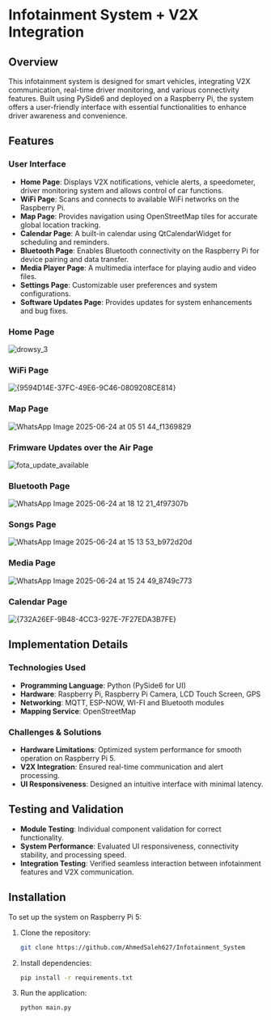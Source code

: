 # Infotainment System + V2X Integration

## Overview
This infotainment system is designed for smart vehicles, integrating V2X communication, real-time driver monitoring, and various connectivity features. Built using PySide6 and deployed on a Raspberry Pi, the system offers a user-friendly interface with essential functionalities to enhance driver awareness and convenience.

## Features
### User Interface
- **Home Page**: Displays V2X notifications, vehicle alerts, a speedometer, driver monitoring system and allows control of car functions.
- **WiFi Page**: Scans and connects to available WiFi networks on the Raspberry Pi.
- **Map Page**: Provides navigation using OpenStreetMap tiles for accurate global location tracking.
- **Calendar Page**: A built-in calendar using QtCalendarWidget for scheduling and reminders.
- **Bluetooth Page**: Enables Bluetooth connectivity on the Raspberry Pi for device pairing and data transfer.
- **Media Player Page**: A multimedia interface for playing audio and video files.
- **Settings Page**: Customizable user preferences and system configurations.
- **Software Updates Page**: Provides updates for system enhancements and bug fixes.
### Home Page
![drowsy_3](https://github.com/user-attachments/assets/c6273f75-00dc-402c-a6e2-dac3801f9fbe)

### WiFi Page
![{9594D14E-37FC-49E6-9C46-0809208CE814}](https://github.com/user-attachments/assets/99901ecb-18b8-4ab4-8ded-2550b2617e52)

### Map Page
![WhatsApp Image 2025-06-24 at 05 51 44_f1369829](https://github.com/user-attachments/assets/73a60a24-c0e5-4e82-b29c-9b288aac0d26)

### Frimware Updates over the Air Page
![fota_update_available](https://github.com/user-attachments/assets/023855db-f4a1-4947-8590-d915335defa1)

### Bluetooth Page
![WhatsApp Image 2025-06-24 at 18 12 21_4f97307b](https://github.com/user-attachments/assets/1625ba10-14b4-49a8-b88a-87ac272dc66e)

### Songs Page
![WhatsApp Image 2025-06-24 at 15 13 53_b972d20d](https://github.com/user-attachments/assets/ca8b7907-1b0c-46f0-a7b9-4c216a2ebd8d)

### Media Page
![WhatsApp Image 2025-06-24 at 15 24 49_8749c773](https://github.com/user-attachments/assets/522a923d-58fc-452c-9867-d1148bd66a22)

### Calendar Page
![{732A26EF-9B48-4CC3-927E-7F27EDA3B7FE}](https://github.com/user-attachments/assets/1216b5bf-b06a-46b3-8fbe-b6e99dcfd988)

## Implementation Details
### Technologies Used
- **Programming Language**: Python (PySide6 for UI)
- **Hardware**: Raspberry Pi, Raspberry Pi Camera, LCD Touch Screen, GPS
- **Networking**: MQTT, ESP-NOW, WI-FI and Bluetooth modules
- **Mapping Service**: OpenStreetMap

### Challenges & Solutions
- **Hardware Limitations**: Optimized system performance for smooth operation on Raspberry Pi 5.
- **V2X Integration**: Ensured real-time communication and alert processing.
- **UI Responsiveness**: Designed an intuitive interface with minimal latency.

## Testing and Validation
- **Module Testing**: Individual component validation for correct functionality.
- **System Performance**: Evaluated UI responsiveness, connectivity stability, and processing speed.
- **Integration Testing**: Verified seamless interaction between infotainment features and V2X communication.

## Installation
To set up the system on Raspberry Pi 5:
1. Clone the repository:
   ```bash
   git clone https://github.com/AhmedSaleh627/Infotainment_System
   ```
2. Install dependencies:
   ```bash
   pip install -r requirements.txt
   ```
3. Run the application:
   ```bash
   python main.py
   ```
